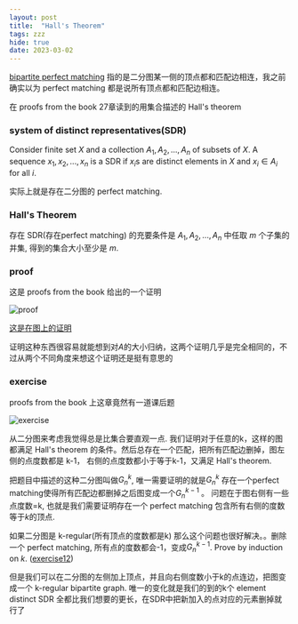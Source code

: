 ```yaml
---
layout: post
title:  "Hall's Theorem"
tags: zzz
hide: true
date: 2023-03-02
---
```


[bipartite perfect matching](https://cs.stackexchange.com/questions/50410/perfect-matching-in-a-graph-and-complete-matching-in-bipartite-graph)
指的是二分图某一侧的顶点都和匹配边相连，我之前确实以为 perfect matching 都是说所有顶点都和匹配边相连。

在 proofs from the book 27章读到的用集合描述的 Hall's theorem

### system of distinct representatives(SDR)

Consider finite set $X$ and a collection $A_1,A_2,...,A_n$ of subsets of $X$. A sequence $x_1,x_2,...,x_n$ is a SDR if $x_i$s are distinct elements in $X$ and $x_i\in A_i$ for all $i$.

实际上就是存在二分图的 perfect matching.

### Hall's Theorem

存在 SDR(存在perfect matching) 的充要条件是 $A_1,A_2,...,A_n$ 中任取 $m$ 个子集的并集, 得到的集合大小至少是 $m$.

### proof
这是 proofs from the book 给出的一个证明

![proof](/images/Hall/Hall'sTheorem.jpg)

[这是在图上的证明](https://homes.cs.washington.edu/~anuprao/pubs/CSE599sExtremal/lecture6.pdf)

证明这种东西很容易就能想到对$A$的大小归纳，这两个证明几乎是完全相同的，不过从两个不同角度来想这个证明还是挺有意思的

### exercise

proofs from the book 上这章竟然有一道课后题

![exercise](/images/Hall/Hall'sTheorem_exercise.jpg)

从二分图来考虑我觉得总是比集合要直观一点. 我们证明对于任意的k，这样的图都满足 Hall's theorem 的条件。然后总存在一个匹配，把所有匹配边删掉，图左侧的点度数都是 k-1， 右侧的点度数都小于等于k-1，又满足 Hall's theorem.

把题目中描述的这种二分图叫做$G_n^k$, 唯一需要证明的就是$G_n^k$ 存在一个perfect matching使得所有匹配边都删掉之后图变成一个$G_n^{k-1}$ 。 问题在于图右侧有一些点度数=k, 也就是我们需要证明存在一个 perfect matching 包含所有右侧的度数等于$k$的顶点.

如果二分图是 k-regular(所有顶点的度数都是k) 那么这个问题也很好解决。。删除一个 perfect matching, 所有点的度数都会-1，变成$G_n^{k-1}$. Prove by induction on $k$. 
([exercise12](https://www.ams.jhu.edu/~abasu9/AMS_550-472-672/HW-5-sol.pdf))

但是我们可以在二分图的左侧加上顶点，并且向右侧度数小于k的点连边，把图变成一个 k-regular bipartite graph. 唯一的变化就是我们的到的k个 element distinct SDR 全都比我们想要的更长，在SDR中把新加入的点对应的元素删掉就行了